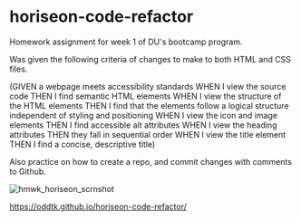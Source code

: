 # horiseon-code-refactor

Homework assignment for week 1 of DU's bootcamp program.

Was given the following criteria of changes to make to both HTML and CSS files.

(GIVEN a webpage meets accessibility standards
WHEN I view the source code
THEN I find semantic HTML elements
WHEN I view the structure of the HTML elements
THEN I find that the elements follow a logical structure independent of styling and positioning
WHEN I view the icon and image elements
THEN I find accessible alt attributes
WHEN I view the heading attributes
THEN they fall in sequential order
WHEN I view the title element
THEN I find a concise, descriptive title)

Also practice on how to create a repo, and commit changes with comments to Github.

![hmwk_horiseon_scrnshot](https://user-images.githubusercontent.com/90938940/137661574-f04ce9b0-2270-44bd-a39b-58b252a8de0a.png)

https://oddtk.github.io/horiseon-code-refactor/
